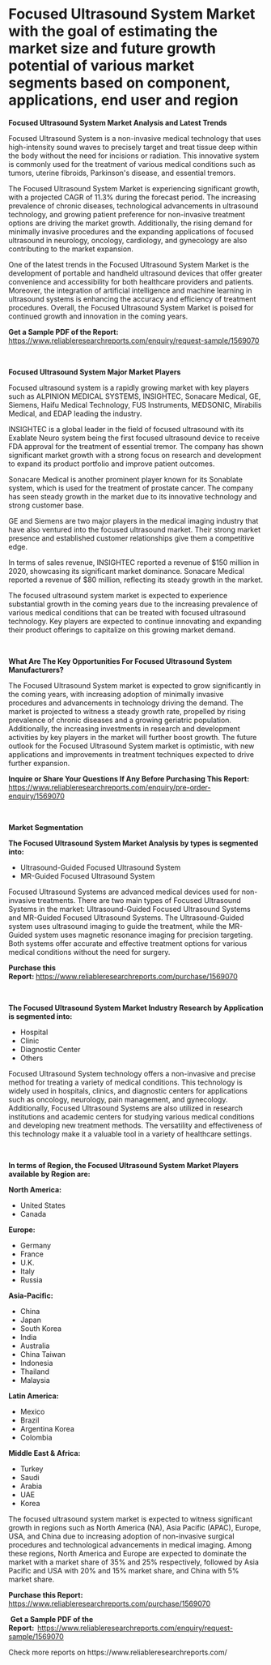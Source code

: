 <p><h1>Focused Ultrasound System Market with the goal of estimating the market size and future growth potential of various market segments based on component, applications, end user and region</h1></p><p><strong>Focused Ultrasound System Market Analysis and Latest Trends</strong></p>
<p><p>Focused Ultrasound System is a non-invasive medical technology that uses high-intensity sound waves to precisely target and treat tissue deep within the body without the need for incisions or radiation. This innovative system is commonly used for the treatment of various medical conditions such as tumors, uterine fibroids, Parkinson's disease, and essential tremors.</p><p>The Focused Ultrasound System Market is experiencing significant growth, with a projected CAGR of 11.3% during the forecast period. The increasing prevalence of chronic diseases, technological advancements in ultrasound technology, and growing patient preference for non-invasive treatment options are driving the market growth. Additionally, the rising demand for minimally invasive procedures and the expanding applications of focused ultrasound in neurology, oncology, cardiology, and gynecology are also contributing to the market expansion.</p><p>One of the latest trends in the Focused Ultrasound System Market is the development of portable and handheld ultrasound devices that offer greater convenience and accessibility for both healthcare providers and patients. Moreover, the integration of artificial intelligence and machine learning in ultrasound systems is enhancing the accuracy and efficiency of treatment procedures. Overall, the Focused Ultrasound System Market is poised for continued growth and innovation in the coming years.</p></p>
<p><strong>Get a Sample PDF of the Report:&nbsp;</strong> <a href="https://www.reliableresearchreports.com/enquiry/request-sample/1569070">https://www.reliableresearchreports.com/enquiry/request-sample/1569070</a></p>
<p>&nbsp;</p>
<p><strong>Focused Ultrasound System Major Market Players</strong></p>
<p><p>Focused ultrasound system is a rapidly growing market with key players such as ALPINION MEDICAL SYSTEMS, INSIGHTEC, Sonacare Medical, GE, Siemens, Haifu Medical Technology, FUS Instruments, MEDSONIC, Mirabilis Medical, and EDAP leading the industry.</p><p>INSIGHTEC is a global leader in the field of focused ultrasound with its Exablate Neuro system being the first focused ultrasound device to receive FDA approval for the treatment of essential tremor. The company has shown significant market growth with a strong focus on research and development to expand its product portfolio and improve patient outcomes.</p><p>Sonacare Medical is another prominent player known for its Sonablate system, which is used for the treatment of prostate cancer. The company has seen steady growth in the market due to its innovative technology and strong customer base.</p><p>GE and Siemens are two major players in the medical imaging industry that have also ventured into the focused ultrasound market. Their strong market presence and established customer relationships give them a competitive edge.</p><p>In terms of sales revenue, INSIGHTEC reported a revenue of $150 million in 2020, showcasing its significant market dominance. Sonacare Medical reported a revenue of $80 million, reflecting its steady growth in the market.</p><p>The focused ultrasound system market is expected to experience substantial growth in the coming years due to the increasing prevalence of various medical conditions that can be treated with focused ultrasound technology. Key players are expected to continue innovating and expanding their product offerings to capitalize on this growing market demand.</p></p>
<p>&nbsp;</p>
<p><strong>What Are The Key Opportunities For Focused Ultrasound System Manufacturers?</strong></p>
<p><p>The Focused Ultrasound System market is expected to grow significantly in the coming years, with increasing adoption of minimally invasive procedures and advancements in technology driving the demand. The market is projected to witness a steady growth rate, propelled by rising prevalence of chronic diseases and a growing geriatric population. Additionally, the increasing investments in research and development activities by key players in the market will further boost growth. The future outlook for the Focused Ultrasound System market is optimistic, with new applications and improvements in treatment techniques expected to drive further expansion.</p></p>
<p><strong>Inquire or Share Your Questions If Any Before Purchasing This Report:</strong> <a href="https://www.reliableresearchreports.com/enquiry/pre-order-enquiry/1569070">https://www.reliableresearchreports.com/enquiry/pre-order-enquiry/1569070</a></p>
<p>&nbsp;</p>
<p><strong>Market Segmentation</strong></p>
<p><strong>The Focused Ultrasound System Market Analysis by types is segmented into:</strong></p>
<p><ul><li>Ultrasound-Guided Focused Ultrasound System</li><li>MR-Guided Focused Ultrasound System</li></ul></p>
<p><p>Focused Ultrasound Systems are advanced medical devices used for non-invasive treatments. There are two main types of Focused Ultrasound Systems in the market: Ultrasound-Guided Focused Ultrasound Systems and MR-Guided Focused Ultrasound Systems. The Ultrasound-Guided system uses ultrasound imaging to guide the treatment, while the MR-Guided system uses magnetic resonance imaging for precision targeting. Both systems offer accurate and effective treatment options for various medical conditions without the need for surgery.</p></p>
<p><strong>Purchase this Report:&nbsp;</strong><a href="https://www.reliableresearchreports.com/purchase/1569070">https://www.reliableresearchreports.com/purchase/1569070</a></p>
<p>&nbsp;</p>
<p><strong>The Focused Ultrasound System Market Industry Research by Application is segmented into:</strong></p>
<p><ul><li>Hospital</li><li>Clinic</li><li>Diagnostic Center</li><li>Others</li></ul></p>
<p><p>Focused Ultrasound System technology offers a non-invasive and precise method for treating a variety of medical conditions. This technology is widely used in hospitals, clinics, and diagnostic centers for applications such as oncology, neurology, pain management, and gynecology. Additionally, Focused Ultrasound Systems are also utilized in research institutions and academic centers for studying various medical conditions and developing new treatment methods. The versatility and effectiveness of this technology make it a valuable tool in a variety of healthcare settings.</p></p>
<p>&nbsp;</p>
<p><strong>In terms of Region, the Focused Ultrasound System Market Players available by Region are:</strong></p>
<p>
    <p> <strong> North America: </strong>
        <ul>
            <li>United States</li>
            <li>Canada</li>
        </ul>
        </p> 
    <p> <strong> Europe: </strong>
        <ul>
            <li>Germany</li>
            <li>France</li>
            <li>U.K.</li>
            <li>Italy</li>
            <li>Russia</li>
        </ul>
        </p> 
    <p> <strong> Asia-Pacific: </strong>
        <ul>
            <li>China</li>
            <li>Japan</li>
            <li>South Korea</li>
            <li>India</li>
            <li>Australia</li>
            <li>China Taiwan</li>
            <li>Indonesia</li>
            <li>Thailand</li>
            <li>Malaysia</li>
        </ul>
        </p> 
    <p> <strong> Latin America: </strong>
        <ul>
            <li>Mexico</li>
            <li>Brazil</li>
            <li>Argentina Korea</li>
            <li>Colombia</li>
        </ul>
        </p> 
    <p> <strong> Middle East & Africa: </strong>
        <ul>
            <li>Turkey</li>
            <li>Saudi</li>
            <li>Arabia</li>
            <li>UAE</li>
            <li>Korea</li>
        </ul>
    </p>
    </p>
<p><p>The focused ultrasound system market is expected to witness significant growth in regions such as North America (NA), Asia Pacific (APAC), Europe, USA, and China due to increasing adoption of non-invasive surgical procedures and technological advancements in medical imaging. Among these regions, North America and Europe are expected to dominate the market with a market share of 35% and 25% respectively, followed by Asia Pacific and USA with 20% and 15% market share, and China with 5% market share.</p></p>
<p><strong>Purchase this Report: </strong><a href="https://www.reliableresearchreports.com/purchase/1569070">https://www.reliableresearchreports.com/purchase/1569070</a></p>
<p>&nbsp;<strong>Get a Sample PDF of the Report:&nbsp;&nbsp;</strong><a href="https://www.reliableresearchreports.com/enquiry/request-sample/1569070">https://www.reliableresearchreports.com/enquiry/request-sample/1569070</a></p>
<p><strong></strong></p>
<p>Check more reports on https://www.reliableresearchreports.com/</p>